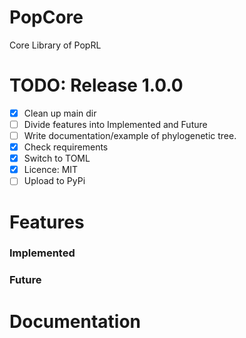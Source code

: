 # PopCore
Core Library of PopRL

# TODO: Release 1.0.0
- [X] Clean up main dir
- [ ] Divide features into Implemented and Future
- [ ] Write documentation/example of phylogenetic tree.
- [X] Check requirements
- [X] Switch to TOML
- [X] Licence: MIT
- [ ] Upload to PyPi

# Features

### Implemented



### Future



# Documentation

